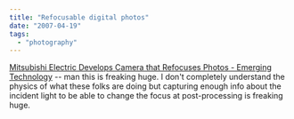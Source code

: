 ```yaml
---
title: "Refocusable digital photos"
date: "2007-04-19"
tags: 
  - "photography"
---
```


[Mitsubishi Electric Develops Camera that Refocuses Photos - Emerging Technology](http://www.digitalcamerainfo.com/content/Mitsubishi-Electric-Develops-Camera-to-Refocus-Photos.htm "Mitsubishi Electric Develops Camera that Refocuses Photos - Emerging Technology") -- man this is freaking huge. I don't completely understand the physics of what these folks are doing but capturing enough info about the incident light to be able to change the focus at post-processing is freaking huge.
